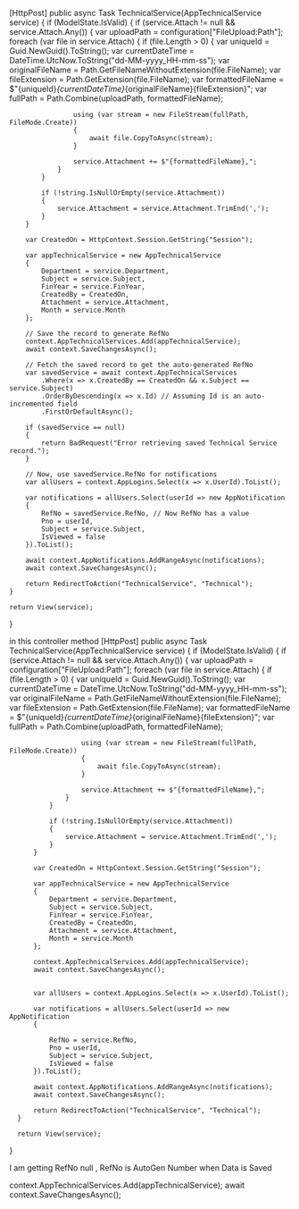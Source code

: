 [HttpPost]
public async Task<IActionResult> TechnicalService(AppTechnicalService service)
{
    if (ModelState.IsValid)
    {
        if (service.Attach != null && service.Attach.Any())
        {
            var uploadPath = configuration["FileUpload:Path"];
            foreach (var file in service.Attach)
            {
                if (file.Length > 0)
                {
                    var uniqueId = Guid.NewGuid().ToString();
                    var currentDateTime = DateTime.UtcNow.ToString("dd-MM-yyyy_HH-mm-ss");
                    var originalFileName = Path.GetFileNameWithoutExtension(file.FileName);
                    var fileExtension = Path.GetExtension(file.FileName);
                    var formattedFileName = $"{uniqueId}_{currentDateTime}_{originalFileName}{fileExtension}";
                    var fullPath = Path.Combine(uploadPath, formattedFileName);

                    using (var stream = new FileStream(fullPath, FileMode.Create))
                    {
                        await file.CopyToAsync(stream);
                    }

                    service.Attachment += $"{formattedFileName},";
                }
            }

            if (!string.IsNullOrEmpty(service.Attachment))
            {
                service.Attachment = service.Attachment.TrimEnd(',');
            }
        }

        var CreatedOn = HttpContext.Session.GetString("Session");

        var appTechnicalService = new AppTechnicalService
        {
            Department = service.Department,
            Subject = service.Subject,
            FinYear = service.FinYear,
            CreatedBy = CreatedOn,
            Attachment = service.Attachment,
            Month = service.Month
        };

        // Save the record to generate RefNo
        context.AppTechnicalServices.Add(appTechnicalService);
        await context.SaveChangesAsync();

        // Fetch the saved record to get the auto-generated RefNo
        var savedService = await context.AppTechnicalServices
            .Where(x => x.CreatedBy == CreatedOn && x.Subject == service.Subject)
            .OrderByDescending(x => x.Id) // Assuming Id is an auto-incremented field
            .FirstOrDefaultAsync();

        if (savedService == null)
        {
            return BadRequest("Error retrieving saved Technical Service record.");
        }

        // Now, use savedService.RefNo for notifications
        var allUsers = context.AppLogins.Select(x => x.UserId).ToList();

        var notifications = allUsers.Select(userId => new AppNotification
        {
            RefNo = savedService.RefNo, // Now RefNo has a value
            Pno = userId,
            Subject = service.Subject,
            IsViewed = false
        }).ToList();

        await context.AppNotifications.AddRangeAsync(notifications);
        await context.SaveChangesAsync();

        return RedirectToAction("TechnicalService", "Technical");
    }

    return View(service);
}





in this controller method 
  [HttpPost]
  public async Task<IActionResult> TechnicalService(AppTechnicalService service)
  {
      if (ModelState.IsValid)
      {
          if (service.Attach != null && service.Attach.Any())
          {
              var uploadPath = configuration["FileUpload:Path"];
              foreach (var file in service.Attach)
              {
                  if (file.Length > 0)
                  {
                      var uniqueId = Guid.NewGuid().ToString();
                      var currentDateTime = DateTime.UtcNow.ToString("dd-MM-yyyy_HH-mm-ss");
                      var originalFileName = Path.GetFileNameWithoutExtension(file.FileName);
                      var fileExtension = Path.GetExtension(file.FileName);
                      var formattedFileName = $"{uniqueId}_{currentDateTime}_{originalFileName}{fileExtension}";
                      var fullPath = Path.Combine(uploadPath, formattedFileName);

                      using (var stream = new FileStream(fullPath, FileMode.Create))
                      {
                          await file.CopyToAsync(stream);
                      }

                      service.Attachment += $"{formattedFileName},";
                  }
              }

              if (!string.IsNullOrEmpty(service.Attachment))
              {
                  service.Attachment = service.Attachment.TrimEnd(',');
              }
          }

          var CreatedOn = HttpContext.Session.GetString("Session");

          var appTechnicalService = new AppTechnicalService
          {
              Department = service.Department,
              Subject = service.Subject,
              FinYear = service.FinYear,
              CreatedBy = CreatedOn,
              Attachment = service.Attachment,
              Month = service.Month
          };

          context.AppTechnicalServices.Add(appTechnicalService);
          await context.SaveChangesAsync();

         
          var allUsers = context.AppLogins.Select(x => x.UserId).ToList();

          var notifications = allUsers.Select(userId => new AppNotification
          {
             
              RefNo = service.RefNo, 
              Pno = userId,  
              Subject = service.Subject,
              IsViewed = false
          }).ToList();

          await context.AppNotifications.AddRangeAsync(notifications);
          await context.SaveChangesAsync();

          return RedirectToAction("TechnicalService", "Technical");
      }

      return View(service);
  }


I am getting RefNo null , RefNo is AutoGen Number when Data is Saved 

context.AppTechnicalServices.Add(appTechnicalService);
          await context.SaveChangesAsync();

